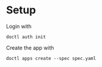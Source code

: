 # Setup

Login with

```
doctl auth init
```

Create the app with

```
doctl apps create --spec spec.yaml
```
